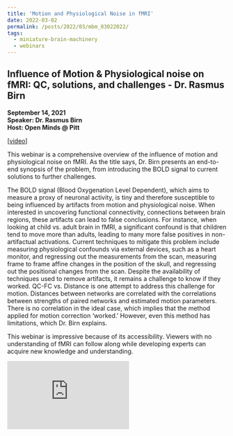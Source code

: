 ```yaml
---
title: 'Motion and Physiological Noise in fMRI'
date: 2022-03-02
permalink: /posts/2022/03/mbm_03022022/
tags:
  - miniature-brain-machinery
  - webinars
---
```


## Influence of Motion & Physiological noise on fMRI: QC, solutions, and challenges - Dr. Rasmus Birn

**September 14, 2021**<br>
**Speaker: Dr. Rasmus Birn**<br>
**Host: Open Minds @ Pitt**<br>

[[video](https://www.youtube.com/watch?v=z2d_3eyzfJw)]

This webinar is a comprehensive overview of the influence of motion and physiological noise on fMRI. As the title says, Dr. Birn presents an end-to-end synopsis of the problem, from introducing the BOLD signal to current solutions to further challenges.

The BOLD signal (Blood Oxygenation Level Dependent), which aims to measure a proxy of neuronal activity, is tiny and therefore susceptible to being influenced by artifacts from motion and physiological noise. When interested in uncovering functional connectivity, connections between brain regions, these artifacts can lead to false conclusions. For instance, when looking at child vs. adult brain in fMRI, a significant confound is that children tend to move more than adults, leading to many more false positives in non-artifactual activations. Current techniques to mitigate this problem include measuring physiological confounds via external devices, such as a heart monitor, and regressing out the measurements from the scan, measuring frame to frame affine changes in the position of the skull, and regressing out the positional changes from the scan. Despite the availability of techniques used to remove artifacts, it remains a challenge to know if they worked. QC-FC vs. Distance is one attempt to address this challenge for motion. Distances between networks are correlated with the correlations between strengths of paired networks and estimated motion parameters. There is no correlation in the ideal case, which implies that the method applied for motion correction ‘worked.’ However, even this method has limitations, which Dr. Birn explains.

This webinar is impressive because of its accessibility. Viewers with no understanding of fMRI can follow along while developing experts can acquire new knowledge and understanding.

<iframe width="280" height="157" src="https://www.youtube.com/embed/z2d_3eyzfJw" title="YouTube video player" frameborder="0" allow="accelerometer; autoplay; clipboard-write; encrypted-media; gyroscope; picture-in-picture" allowfullscreen></iframe> 